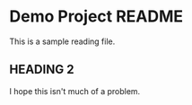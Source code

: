 # Demo Project README

This is a sample reading file.

## HEADING 2

I hope this isn't much of a problem.
